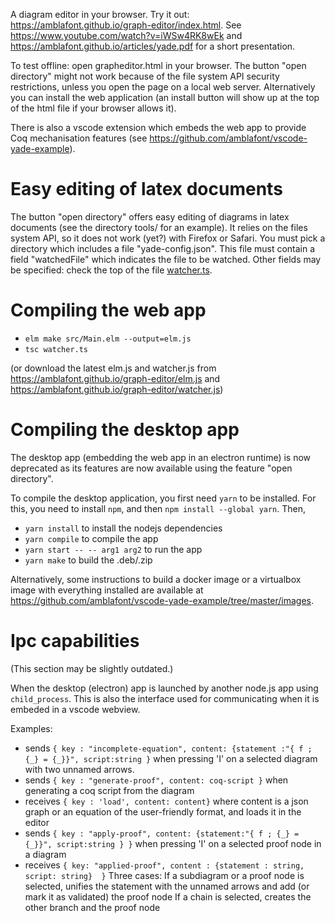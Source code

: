 A diagram editor in your browser. Try it out: https://amblafont.github.io/graph-editor/index.html.
See https://www.youtube.com/watch?v=iWSw4RK8wEk and https://amblafont.github.io/articles/yade.pdf for a short presentation. 

To test offline: open grapheditor.html in your browser. The button "open directory" might not work because of the file system API security restrictions, unless you open the page on a local web server. Alternatively you can install the web application (an install button will show up at the top of the html file if your browser allows it).

There is also a vscode extension which embeds the web app to provide Coq mechanisation features (see https://github.com/amblafont/vscode-yade-example).

# Easy editing of latex documents

The button "open directory" offers easy editing of diagrams in latex documents (see the directory tools/ for an example). It relies on the files system API, so it does not work (yet?) with Firefox or Safari.
You must pick a directory which includes a file "yade-config.json". This file must contain a field "watchedFile" which indicates the file to be watched. Other fields may be specified: check the top of the file [watcher.ts](watcher.ts).

# Compiling the web app

- `elm make src/Main.elm --output=elm.js`
- `tsc watcher.ts`

(or download the latest elm.js and watcher.js from https://amblafont.github.io/graph-editor/elm.js and https://amblafont.github.io/graph-editor/watcher.js)


# Compiling the desktop app

The desktop app (embedding the web app in an electron runtime) is now deprecated as its features are now available  using the feature "open directory".

To compile the desktop application, you first need `yarn` to be installed. For this, you need to install `npm`, and then `npm install --global yarn`.
Then,

- `yarn install` to install the nodejs dependencies
- `yarn compile` to compile the app
- `yarn start -- -- arg1 arg2` to run the app
- `yarn make` to build the .deb/.zip

Alternatively, some instructions to build a docker image or a virtualbox image with everything installed are available at https://github.com/amblafont/vscode-yade-example/tree/master/images.

# Ipc capabilities

(This section may be slightly outdated.)

When the desktop (electron) app is launched by another node.js app using `child_process`.
This is also the interface used for communicating when it is embeded in a vscode webview.

Examples:
- sends `{ key : "incomplete-equation", content: {statement :"{ f ; {_} = {_}}", script:string }`
 when pressing 'I' on a selected diagram with two unnamed arrows.
- sends `{ key : "generate-proof", content: coq-script }`
 when generating a coq script from the diagram
- receives `{ key : 'load', content: content}` where content is
  a json graph or an equation of the user-friendly format, and loads it 
  in the editor
- sends `{ key : "apply-proof", content: {statement:"{ f ; {_} = {_}}", script:string } }`
when pressing 'I' on a selected proof node in a diagram
- receives `{ key: "applied-proof", content : {statement : string, script: string}  }`
   Three cases:
   If a subdiagram or a proof node is selected, unifies the statement with the unnamed arrows and add (or mark it as validated) the proof node
   If a chain is selected, creates the other branch and the proof node





